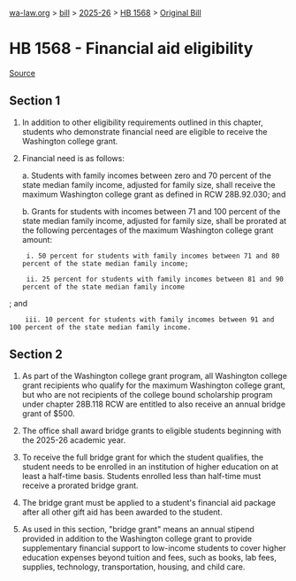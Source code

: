[wa-law.org](/) > [bill](/bill/) > [2025-26](/bill/2025-26/) > [HB 1568](/bill/2025-26/hb/1568/) > [Original Bill](/bill/2025-26/hb/1568/1/)

# HB 1568 - Financial aid eligibility

[Source](http://lawfilesext.leg.wa.gov/biennium/2025-26/Pdf/Bills/House%20Bills/1568.pdf)

## Section 1
1. In addition to other eligibility requirements outlined in this chapter, students who demonstrate financial need are eligible to receive the Washington college grant.

2. Financial need is as follows:

    a. Students with family incomes between zero and 70 percent of the state median family income, adjusted for family size, shall receive the maximum Washington college grant as defined in RCW 28B.92.030; and

    b. Grants for students with incomes between 71 and 100 percent of the state median family income, adjusted for family size, shall be prorated at the following percentages of the maximum Washington college grant amount:

        i. 50 percent for students with family incomes between 71 and 80 percent of the state median family income;

        ii. 25 percent for students with family incomes between 81 and 90 percent of the state median family income

; and

        iii. 10 percent for students with family incomes between 91 and 100 percent of the state median family income.

## Section 2
1. As part of the Washington college grant program, all Washington college grant recipients who qualify for the maximum Washington college grant, but who are not recipients of the college bound scholarship program under chapter 28B.118 RCW are entitled to also receive an annual bridge grant of $500.

2. The office shall award bridge grants to eligible students beginning with the 2025-26 academic year.

3. To receive the full bridge grant for which the student qualifies, the student needs to be enrolled in an institution of higher education on at least a half-time basis. Students enrolled less than half-time must receive a prorated bridge grant.

4. The bridge grant must be applied to a student's financial aid package after all other gift aid has been awarded to the student.

5. As used in this section, "bridge grant" means an annual stipend provided in addition to the Washington college grant to provide supplementary financial support to low-income students to cover higher education expenses beyond tuition and fees, such as books, lab fees, supplies, technology, transportation, housing, and child care.
